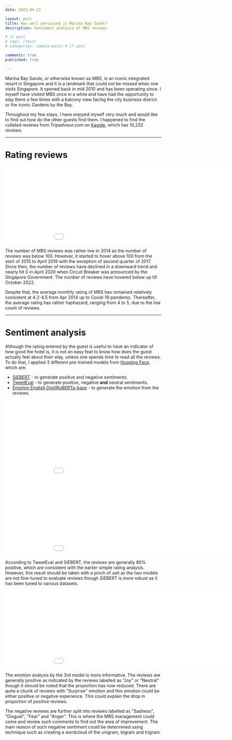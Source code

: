 ```yaml
---
date: 2023-04-22

layout: post
title: How well perceived is Marina Bay Sands?
description: Sentiment analysis of MBS reviews

# if post 
# tags: [test]
# categories: sample-posts # if post

comments: true
published: true

---
```


Marina Bay Sands, or otherwise known as MBS, is an iconic integrated resort in Singapore and it is a landmark that could not be missed when one visits Singapore. It opened back in mid 2010 and has been operating since. I myself have visited MBS once in a while and have had the opportunity to stay there a few times with a balcony view facing the city business district or the iconic Gardens by the Bay. 

Throughout my few stays, I have enjoyed myself very much and would like to find out how do the other guests find them. I happened to find the collated reviews from Tripadvisor.com on [Kaggle](https://www.kaggle.com/datasets/lucashkliu/marina-bay-sands-hotel-reviews-on-tripadvisor), which has 10,232 reviews. 

<hr>

# Rating reviews
<iframe width="1000" height="250" frameborder="0" scrolling="yes" src="/assets/img/202304-mbs_reviews/avg_rating_over_time.html"></iframe>

The number of MBS reviews was rather low in 2014 as the number of reviews was below 100. However, it started to hover above 100 from the start of 2015 to April 2019 with the exception of second quarter of 2017. Since then, the number of reviews have declined in a downward trend and nearly hit 0 in April 2020 when Circuit Breaker was announced by the Singapore Government. The number of reviews have hovered below up till October 2022. 

Despite that, the average monthly rating of MBS has remained relatively consistent at 4.2-4.5 from Apr 2014 up to Covid-19 pandemic. Thereafter, the average rating has rather haphazard, ranging from 4 to 5, due to the low count of reviews.

<hr>

# Sentiment analysis
Although the rating entered by the guest is useful to have an indicator of how good the hotel is, it is not an easy feat to know how does the guest actually feel about their stay, unless one spends time to read all the reviews. To do that, I applied 3 different pre-trained models from [Hugging Face](https://huggingface.co/), which are:
* [SiEBERT](https://huggingface.co/siebert/sentiment-roberta-large-english) - to generate positive and negative sentiments.
* [TweetEval](https://huggingface.co/cardiffnlp/twitter-roberta-base-sentiment) - to generate positive, negative **and** neutral sentiments.
* [Emotion English DistilRoBERTa-base](https://huggingface.co/j-hartmann/emotion-english-distilroberta-base) - to generate the emotion from the reviews.

<iframe width="1000" height="250" frameborder="0" scrolling="yes" src="/assets/img/202304-mbs_reviews/model2_SA.html"></iframe>
<iframe width="1000" height="250" frameborder="0" scrolling="yes" src="/assets/img/202304-mbs_reviews/model1_SA.html"></iframe>

According to TweetEval and SiEBERT, the reviews are generally 80% positive, which are consistent with the earlier simple rating analysis. However, this result should be taken with a pinch of salt as the two models are not fine-tuned to evaluate reviews though SiEBERT is more robust as it has been tuned to various datasets.

<iframe width="1000" height="250" frameborder="0" scrolling="yes" src="/assets/img/202304-mbs_reviews/model3_SA.html"></iframe>

The emotion analysis by the 3rd model is more informative. The reviews are generally positive as indicated by the reviews labelled as "Joy" or "Neutral" though it should be noted that the proportion has now reduced. There are quite a chunk of reviews with "Surprise" emotion and this emotion could be either positive or negative experience. This could explain the drop in proportion of positive reviews.

The negative reviews are further split into reviews labelled as "Sadness", "Disgust", "Fear" and "Anger". This is where the MBS management could come and review such comments to find out the area of improvement. The main reason of such negative sentiment could be determined using technique such as creating a wordcloud of the unigram, bigram and trigram. 